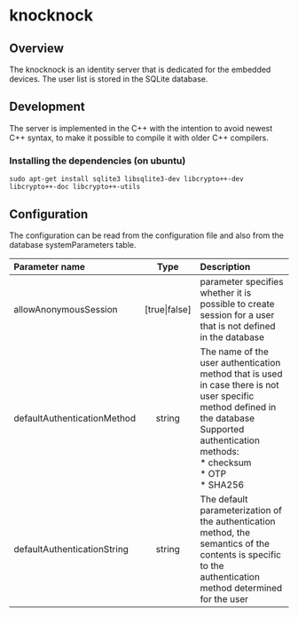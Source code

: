 # knocknock

## Overview
The knocknock is an identity server that is dedicated for the embedded devices. The user list is stored in the SQLite database.

## Development
The server is implemented in the C++ with the intention to avoid newest C++ syntax, to make it possible to compile it with older C++ compilers.

### Installing the dependencies (on ubuntu)

`sudo apt-get install sqlite3 libsqlite3-dev libcrypto++-dev libcrypto++-doc libcrypto++-utils`

## Configuration

The configuration can be read from the configuration file and also from the database systemParameters table.

| Parameter name        | Type         | Description                     |
|:---| :---: | :--- |
| allowAnonymousSession | [true\|false]| parameter specifies whether it is possible to create session for a user that is not defined in the database |
| defaultAuthenticationMethod | string | The name of the user authentication method that is used in case there is not user specific method defined in the database <br> Supported authentication methods: <br> * checksum <br> * OTP <br>* SHA256 |
| defaultAuthenticationString | string | The default parameterization of the authentication method, the semantics of the contents is specific to the authentication method determined for the user |
